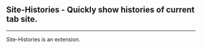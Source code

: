 ## Site-Histories - Quickly show histories of current tab site.
---
Site-Histories is an extension.
